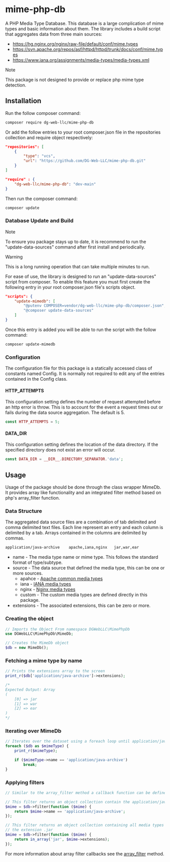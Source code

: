 # mime-php-db

A PHP Media Type Database. This database is a large complication of mime types and basic information about them. The library includes a build script that aggregates data from three main sources:

- https://hg.nginx.org/nginx/raw-file/default/conf/mime.types
- https://svn.apache.org/repos/asf/httpd/httpd/trunk/docs/conf/mime.types
- https://www.iana.org/assignments/media-types/media-types.xml

> [!NOTE]
> This package is not designed to provide or replace php mime type detection.

## Installation

Run the follow composer command:

```bash
composer require dg-web-llc/mime-php-db
```

Or add the follow entries to your root composer.json file in the repositories collection and require object respectively:

```json
"repositories": [
    {
        "type": "vcs",
        "url": "https://github.com/DG-Web-LLC/mime-php-db.git"
    }
]
```

```json
"require" : {
    "dg-web-llc/mime-php-db": "dev-main"
}
```

Then run the composer command:

```bash
composer update
```

### Database Update and Build

> [!NOTE]
> To ensure you package stays up to date, it is recommend to run the "update-data-sources" command after first install and periodically.

> [!WARNING]
> This is a long running operation that can take multiple minutes to run.

For ease of use, the library is designed to run an "update-data-sources" script from composer. To enable this feature you must first create the following entry in your root composer.json file's scripts object.

```json
"scripts": {
    "update-mimedb": [
        "@putenv COMPOSER=vendor/dg-web-llc/mime-php-db/composer.json",
        "@composer update-data-sources"
    ]
}
```

Once this entry is added you will be able to run the script with the follow command:

```bash
composer update-mimedb
```

### Configuration

The configuration file for this package is a statically accessed class of constants named Config. It is normally not required to edit any of the entries contained in the Config class.

#### HTTP_ATTEMPTS

This configuration setting defines the number of request attempted before an http error is throw. This is to account for the event a request times out or fails during the data source aggregation. The default is 5.

```php
const HTTP_ATTEMPTS = 5;
```

#### DATA_DIR

This configuration setting defines the location of the data directory. If the specified directory does not exist an error will occur.

```php
const DATA_DIR = __DIR__.DIRECTORY_SEPARATOR.'data';
```

## Usage

Usage of the package should be done through the class wrapper MimeDb. It provides array like functionality and an integrated filter method based on php's array_filter function.

### Data Structure

The aggregated data source files are a combination of tab delimited and comma delimited text files. Each line represent an entry and each column is delimited by a tab. Arrays contained in the columns are delimited by commas.

```txt
application/java-archive	apache,iana,nginx	jar,war,ear
```

- name - The media type name or mime type. This follows the standard format of type/subtype.
- source - The data source that defined the media type, this can be one or more sources.
  - apahce - [Apache common media types](https://svn.apache.org/repos/asf/httpd/httpd/trunk/docs/conf/mime.types)
  - iana - [IANA media types](https://www.iana.org/assignments/media-types/media-types.xml)
  - nginx - [Nginx media types](https://hg.nginx.org/nginx/raw-file/default/conf/mime.types)
  - custom - The custom media types are defined directly in this package.
- extensions - The associated extensions, this can be zero or more.

### Creating the object

```php
// Imports the Object From namespace DGWebLLC\MimePhpDb
use DGWebLLC\MimePhpDb\MimeDb;

// Creates the MimeDb object
$db = new MimeDb();
```

### Fetching a mime type by name

```php
// Prints the extensions array to the screen
print_r($db['application/java-archive']->extensions);

/*
Expected Output: Array
(
    [0] => jar
    [1] => war
    [2] => ear
)
*/
```

### Iterating over MimeDb

```php
// Iterates over the dataset using a foreach loop until application/java-archive is found
foreach ($db as $mimeType) {
    print_r($mimeType);

    if ($mimeType->name == 'application/java-archive')
        break;
}
```

### Applying filters

```php
// Similar to the array_filter method a callback function can be defined to filter the array

// This filter returns an object collection contain the application/java-archive media type
$mime = $db->filter(function ($mime) {
    return $mime->name == 'application/java-archive';
});

// This filter returns an object collection containing all media types that correspond to 
// the extension .jar
$mime = $db->filter(function ($mime) {
    return in_array('jar', $mime->extensions);
});
```

For more information about array filter callbacks see the [array_filter](https://www.php.net/manual/en/function.array-filter.php) method.
